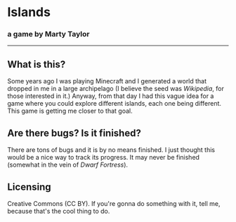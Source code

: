 # Islands
### a game by Marty Taylor

---

## What is this?

Some years ago I was playing Minecraft and I generated a world that dropped in me in a large archipelago (I believe the seed was _Wikipedia_, for those interested in it.)
Anyway, from that day I had this vague idea for a game where you could explore different islands, each one being different. This game is getting me closer to that goal.

## Are there bugs? Is it finished?

There are tons of bugs and it is by no means finished. I just thought this would be a nice way to track its progress. It may never be finished (somewhat in the vein of _Dwarf Fortress_).

## Licensing

Creative Commons (CC BY). If you're gonna do something with it, tell me, because that's the cool thing to do.
